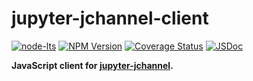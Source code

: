 jupyter-jchannel-client
=======================

[![node-lts](https://img.shields.io/node/v-lts/jupyter-jchannel-client)](https://nodejs.org/en/about/previous-releases)
[![NPM Version](https://img.shields.io/npm/v/jupyter-jchannel-client)](https://www.npmjs.com/package/jupyter-jchannel-client)
[![Coverage Status](https://coveralls.io/repos/github/hashiprobr/jupyter-jchannel-client/badge.svg)](https://coveralls.io/github/hashiprobr/jupyter-jchannel-client)
[![JSDoc](https://img.shields.io/badge/docs-reference-blue)](https://hashiprobr.github.io/jupyter-jchannel-client)

**JavaScript client for
[jupyter-jchannel](https://github.com/hashiprobr/jupyter-jchannel).**
